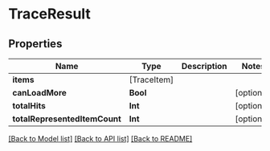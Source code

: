 # TraceResult

## Properties
Name | Type | Description | Notes
------------ | ------------- | ------------- | -------------
**items** | [TraceItem] |  | 
**canLoadMore** | **Bool** |  | [optional] 
**totalHits** | **Int** |  | [optional] 
**totalRepresentedItemCount** | **Int** |  | [optional] 

[[Back to Model list]](../README.md#documentation-for-models) [[Back to API list]](../README.md#documentation-for-api-endpoints) [[Back to README]](../README.md)


